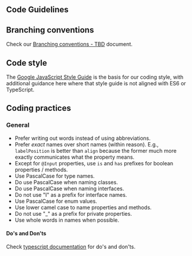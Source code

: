 ## Code Guidelines

## Branching conventions

Check our [Branching conventions - TBD]() document.

## Code style

The [Google JavaScript Style Guide](https://google.github.io/styleguide/jsguide.html) is the
basis for our coding style, with additional guidance here where that style guide is not aligned with
ES6 or TypeScript.

## Coding practices

### General
* Prefer writing out words instead of using abbreviations.
* Prefer *exact* names over short names (within reason). E.g., `labelPosition` is better than
`align` because the former much more exactly communicates what the property means.
* Except for `@Input` properties, use `is` and `has` prefixes for boolean properties / methods.
* Use PascalCase for type names.
* Do use PascalCase when naming classes.
* Do use PascalCase when naming interfaces.
* Do not use "I" as a prefix for interface names.
* Use PascalCase for enum values.
* Use lower camel case to name properties and methods.
* Do not use "_" as a prefix for private properties.
* Use whole words in names when possible.

#### Do's and Don'ts
Check [typescript documentation](https://www.typescriptlang.org/docs/handbook/declaration-files/do-s-and-don-ts.html) for do's and don'ts.